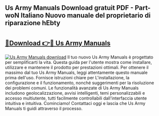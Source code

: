 ## Us Army Manuals Download gratuit PDF - Part-woN Italiano Nuovo manuale del proprietario di riparazione hEbty

# <h2><a href="http://df9y7q9.blite.top/?on=Us+Army+Manuals">🔗Download 👉🔴 Us Army Manuals</a></h2>

[![Us Army Manuals download](https://i.imgur.com/lujVjoI.png)](http://df9y7q9.blite.top/?on=Us+Army+Manuals)
Il tuo nuovo Us Army Manuals è progettato per semplificarti la vita. Questa guida per l'utente mostra come installare, utilizzare e mantenere il prodotto per prestazioni ottimali. Per ottenere il massimo dal tuo Us Army Manuals, leggi attentamente questo manuale prima dell'uso. Fornisce istruzioni chiare per L'installazione, la configurazione e il funzionamento, nonché suggerimenti per la risoluzione dei problemi comuni. Le funzionalità avanzate di Us Army Manuals includono geolocalizzazione, avvisi intelligenti, temi personalizzabili e accesso multiutente, tutti facilmente controllabili dall'interfaccia utente intuitiva e intuitiva. Cominciamo! Contattaci oggi e lascia che Us Army Manuals ti guidi attraverso il processo.
